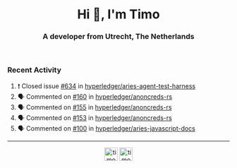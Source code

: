 <h1 align="center">Hi 👋, I'm Timo</h1>
<h3 align="center">A developer from Utrecht, The Netherlands</h3>
<br/>
<!-- https://github.com/rahuldkjain/github-profile-readme-generator --!>

<!--  <p align="left"><img src="https://github-readme-stats.vercel.app/api?username=timoglastra&show_icons=true&count_private=true&" alt="timoglastra" /></p> --!>

<!--
Github language stats
<p align="left"><img src="https://github-readme-stats.vercel.app/api/top-langs/?username=timoglastra&layout=compact" alt="timoglastra" /><p>
-->

<!-- Codestats language stats -->
<!-- <p align="left"><img src="https://codestats-readme.vercel.app/api/top-langs/?username=timoglastra&layout=compact&language_count=12" alt="timoglastra" /><p>    --!>
  
<h3>Recent Activity</h3>

<!--START_SECTION:activity-->
1. ❗️ Closed issue [#634](https://github.com/hyperledger/aries-agent-test-harness/issues/634) in [hyperledger/aries-agent-test-harness](https://github.com/hyperledger/aries-agent-test-harness)
2. 🗣 Commented on [#160](https://github.com/hyperledger/anoncreds-rs/issues/160) in [hyperledger/anoncreds-rs](https://github.com/hyperledger/anoncreds-rs)
3. 🗣 Commented on [#155](https://github.com/hyperledger/anoncreds-rs/issues/155) in [hyperledger/anoncreds-rs](https://github.com/hyperledger/anoncreds-rs)
4. 🗣 Commented on [#153](https://github.com/hyperledger/anoncreds-rs/issues/153) in [hyperledger/anoncreds-rs](https://github.com/hyperledger/anoncreds-rs)
5. 🗣 Commented on [#100](https://github.com/hyperledger/aries-javascript-docs/issues/100) in [hyperledger/aries-javascript-docs](https://github.com/hyperledger/aries-javascript-docs)
<!--END_SECTION:activity-->

---

<p align="center">
<a href="https://twitter.com/timoglastra" target="blank"><img align="center" src="https://cdn.jsdelivr.net/npm/simple-icons@3.0.1/icons/twitter.svg" alt="timoglastra" height="30" width="30" /></a>
<a href="https://linkedin.com/in/timoglastra" target="blank"><img align="center" src="https://cdn.jsdelivr.net/npm/simple-icons@3.0.1/icons/linkedin.svg" alt="timoglastra" height="30" width="30" /></a>
</p>



